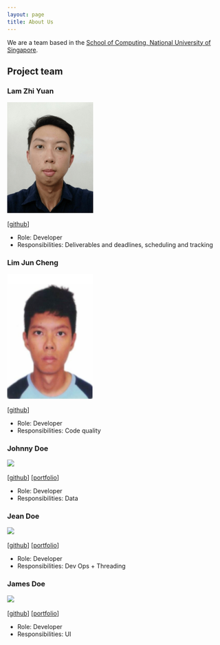 ```yaml
---
layout: page
title: About Us
---
```


We are a team based in the [School of Computing, National University of Singapore](http://www.comp.nus.edu.sg).

## Project team

### Lam Zhi Yuan

<img src="images/lamlaaaam.png" width="200px">

[[github](https://github.com/lamlaaaam)]

* Role: Developer
* Responsibilities: Deliverables and deadlines, scheduling and tracking

### Lim Jun Cheng

<img src="images/juncheng98.png" width="200px">

[[github](http://github.com/JunCheng98)]

* Role: Developer
* Responsibilities: Code quality

### Johnny Doe

<img src="images/johndoe.png" width="200px">

[[github](http://github.com/johndoe)] [[portfolio](team/johndoe.md)]

* Role: Developer
* Responsibilities: Data

### Jean Doe

<img src="images/johndoe.png" width="200px">

[[github](http://github.com/johndoe)]
[[portfolio](team/johndoe.md)]

* Role: Developer
* Responsibilities: Dev Ops + Threading

### James Doe

<img src="images/johndoe.png" width="200px">

[[github](http://github.com/johndoe)]
[[portfolio](team/johndoe.md)]

* Role: Developer
* Responsibilities: UI
